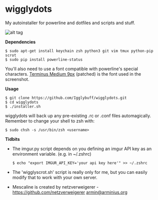 # wigglydots
My autoinstaller for powerline and dotfiles and scripts and stuff.

![alt tag](http://wigglytuff.org/images/wigglydots.png)

**Dependencies**

  ```console
  $ sudo apt-get install keychain zsh python3 git vim tmux python-pip scrot
  $ sudo pip install powerline-status
  ```
You'll also need to use a font compatible with powerline's special characters. [Terminus Medium 9px](https://github.com/Igglybuff/config-bits/blob/master/fonts/TerminusTTF-4.39.ttf?raw=true) (patched) is the font used in the screenshot.

**Usage**

  ```console
  $ git clone https://github.com/Igglybuff/wigglydots.git
  $ cd wigglydots
  $ ./installer.sh

  ```
wigglydots will back up any pre-existing .rc or .conf files automagically. Remember to change your shell to zsh with:
  ```console
  $ sudo chsh -s /usr/bin/zsh <username>
  ```

**Tidbits**

  * The imgur.py script depends on you defining an imgur API key as an environment variable. (e.g. in ~/.zshrc)

	```console
	$ echo "export IMGUR_API_KEY='your api key here'" >> ~/.zshrc
	```

  * The 'wigglyscrot.sh' script is really only for me, but you can easily modify that to work with your own server.
  * Mescaline is created by netzverweigerer - https://github.com/netzverweigerer armin@arminius.org
